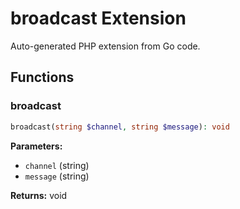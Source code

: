 # broadcast Extension

Auto-generated PHP extension from Go code.

## Functions

### broadcast

```php
broadcast(string $channel, string $message): void
```

**Parameters:**

- `channel` (string)
- `message` (string)

**Returns:** void



